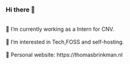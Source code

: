 ### Hi there 👋
</br>
🔭 I’m currently working as a Intern for CNV.
</br>
</br>
👀 I’m interested in Tech,FOSS and self-hosting.
</br>
</br>
🧪 Personal website: https://thomasbrinkman.nl
</br>
